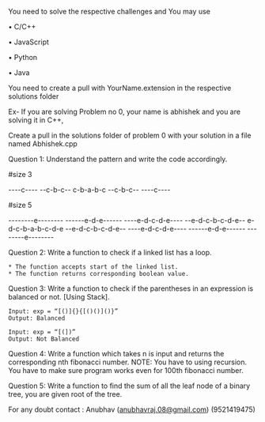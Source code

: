 You need to solve the respective challenges and 
You may use

• C/C++

• JavaScript

• Python

• Java

You need to create a pull with YourName.extension in the respective solutions folder

Ex- If you are solving Problem no 0, your name is abhishek and you are solving it in C++, 

Create a pull in the solutions folder of problem 0 with your solution in a file named Abhishek.cpp



Question 1: Understand the pattern and write the code accordingly.

#size 3

----c----
--c-b-c--
c-b-a-b-c
--c-b-c--
----c----

#size 5

--------e--------
------e-d-e------
----e-d-c-d-e----
--e-d-c-b-c-d-e--
e-d-c-b-a-b-c-d-e
--e-d-c-b-c-d-e--
----e-d-c-d-e----
------e-d-e------
--------e--------


Question 2: Write a function to check if a linked list has a loop.

    * The function accepts start of the linked list.
    * The function returns corresponding boolean value.


Question 3: Write a function to check if the parentheses in an expression is balanced or not. [Using Stack].

    Input: exp = “[()]{}{[()()]()}”
    Output: Balanced

    Input: exp = “[(])”
    Output: Not Balanced

Question 4: Write a function which takes n is input and returns the corresponding nth fibonacci number.
            NOTE: You have to using recursion.
                  You have to make sure program works even for 100th fibonacci number.

Question 5: Write a function to find the sum of all the leaf node of a binary tree, you are given root of the tree.



For any doubt contact : Anubhav (anubhavraj.08@gmail.com) (9521419475)

